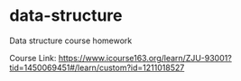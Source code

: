 # data-structure
Data structure course homework

Course Link:
https://www.icourse163.org/learn/ZJU-93001?tid=1450069451#/learn/custom?id=1211018527

